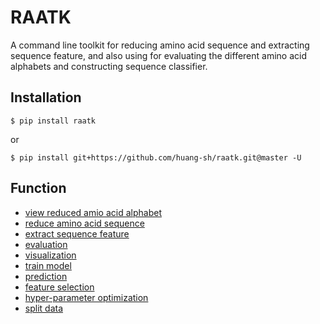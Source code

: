 # RAATK
A command line toolkit for reducing amino acid sequence and extracting sequence feature, and also using for evaluating the different amino acid alphabets and constructing sequence classifier. 

Installation
------------
```
$ pip install raatk
```

or

``` 
$ pip install git+https://github.com/huang-sh/raatk.git@master -U
```
 Function
 ------------

- [view reduced amio acid alphabet](https://github.com/huang-sh/raatk/wiki#view)
- [reduce amino acid sequence](https://github.com/huang-sh/raatk/wiki#reduce)
- [extract sequence feature](https://github.com/huang-sh/raatk/wiki#extract)    
- [evaluation](https://github.com/huang-sh/raatk/wiki#eval)    
- [visualization](https://github.com/huang-sh/raatk/wiki#plot)    
- [train model](https://github.com/huang-sh/raatk/wiki#train)    
- [prediction](https://github.com/huang-sh/raatk/wiki#predict)    
- [feature selection](https://github.com/huang-sh/raatk/wiki#ifs)   
- [hyper-parameter optimization](https://github.com/huang-sh/raatk/wiki#-hpo)    
- [split data](https://github.com/huang-sh/raatk/wiki#split)

